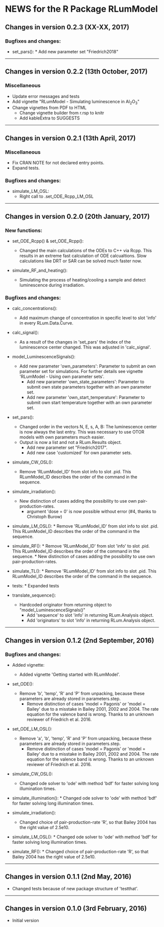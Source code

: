 # NEWS for the R Package RLumModel

## Changes in version 0.2.3 (XX-XX, 2017)

### Bugfixes and changes:

* set_pars():
	  * Add new parameter set "Friedrich2018"

____________________________________________________________________________________
  
## Changes in version 0.2.2 (13th October, 2017)

### Miscellaneous
  
* Update error messages and tests
* Add vignette "RLumModel - Simulating luminescence in Al<sub>2</sub>O<sub>3</sub>"
* Change vignettes from PDF to HTML
    * Change vignette builder from r.rsp to knitr
    * Add kableExtra to SUGGESTS

____________________________________________________________________________________
  
## Changes in version 0.2.1 (13th April, 2017)

### Miscellaneous

* Fix CRAN NOTE for not declared entry points.
* Expand tests.

### Bugfixes and changes:
  
* simulate_LM_OSL:
    * Right call to .set_ODE_Rcpp_LM_OSL

____________________________________________________________________________________

## Changes in version 0.2.0 (20th January, 2017)

### New functions:

* set_ODE_Rcpp() & set_ODE_Rcpp():
    * Changed the main calculations of the ODEs to C++ via Rcpp. This results in an extreme fast calculation of ODE calcualtions. Slow calculations like DRT or SAR can be solved much faster now.

* simulate_RF_and_heating():
    * Simulating the process of heating/cooling a sample and detect luminescence during irradiation.

### Bugfixes and changes:
* calc_concentrations():
    * Add maximum change of concentration in specific level to slot 'info' in every RLum.Data.Curve.

* calc_signal():
    * As a result of the changes in 'set_pars' the index of the luminescence center changed. This was adjusted in 'calc_signal'.

* model_LuminescenceSignals():
    * Add new parameter 'own_parameters': Parameter to submit an own parameter set for simulations. For further details see
	   vignette 'RLumModel - Using own parameter sets'.
	  * Add new parameter 'own_state_parameters': Parameter to submit own state parameters together with an own parameter set.
	  * Add new parameter 'own_start_temperature': Parameter to submit own start temperature together with an own parameter set.

* set_pars():
    * Changed order in the vectors N, E, s, A, B: The luminescence center is now always the last entry.
	   This was necessary to use OTOR models with own parameters much easier.
    * Output is now a list and not a RLum.Results object.
	  * Add new parameter set "Friedrich2017".
	  * Add new case 'customized' for own parameter sets.

* simulate_CW_OSL():
    * Remove 'RLumModel_ID' from slot info to slot .pid. This RLumModel_ID describes the order of the command in the sequence.

* simulate_irradiation():
    * New distinction of cases adding the possibility to use own pair-production-rates.
	  * argument 'dose = 0' is now possible without error (#4, thanks to Christoph Burow)

* simulate_LM_OSL():
	  * Remove 'RLumModel_ID' from slot info to slot .pid. This RLumModel_ID describes the order of the command in the sequence.

* simulate_RF():
	  * Remove 'RLumModel_ID' from slot 'info' to slot .pid. This RLumModel_ID describes the order of the command in the sequence.
	  * New distinction of cases adding the possibility to use own pair-production-rates.

* simulate_TL():
	  * Remove 'RLumModel_ID' from slot info to slot .pid. This RLumModel_ID describes the order of the command in the sequence.

* tests:
	  * Expanded tests

* translate_sequence():
    * Hardcoded originator from returning object to "model_LuminescenceSignals()"
	  * Add 'sequence' to slot 'info' in returning RLum.Analysis object.
	  * Add 'originators' to slot 'info' in returning RLum.Analysis object.
	  
____________________________________________________________________________________

## Changes in version 0.1.2 (2nd September, 2016)

### Bugfixes and changes:

* Added vignette:
    * Added vignette 'Getting started with RLumModel'.

* set_ODE():
    * Remove 'b', 'temp', 'R' and 'P' from unpacking, because these parameters are already stored in parameters.step.
	  * Remove distinction of cases 'model = Pagonis' or 'model = Bailey' due to a misstake in Bailey 2001, 2002 and 2004. The rate equation for the valence band is wrong. Thanks to an unknown reviewer of Friedrich et al. 2016.

* set_ODE_LM_OSL():
    * Remove 'a', 'b', 'temp', 'R' and 'P' from unpacking, because these parameters are already stored in parameters.step.
	  * Remove distinction of cases 'model = Pagonis' or 'model = Bailey' due to a misstake in Bailey 2001, 2002 and 2004. The rate equation for the valence band is wrong. Thanks to an unknown reviewer of Friedrich et al. 2016.

* simulate_CW_OSL():
    * Changed ode solver to 'ode' with method 'bdf' for faster solving long illumination times.
    
* simulate_illumination():
	  * Changed ode solver to 'ode' with method 'bdf' for faster solving long illumination times.
	  
* simulate_irradiation():
    * Changed choice of pair-production-rate 'R', so that Bailey 2004 has the right value of 2.5e10.

* simulate_LM_OSL():
	  * Changed ode solver to 'ode' with method 'bdf' for faster solving long illumination times.
	    
* simulate_RF():
	  * Changed choice of pair-production-rate 'R', so that Bailey 2004 has the right value of 2.5e10.
	  
____________________________________________________________________________________

## Changes in version 0.1.1 (2nd May, 2016)

* Changed tests because of new package structure of 'testthat'.

____________________________________________________________________________________

## Changes in version 0.1.0 (3rd February, 2016)

* Initial version